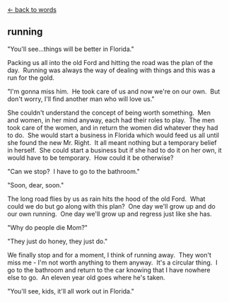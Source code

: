 <script>document.title="𝗯𝘂𝗹𝗹𝘁𝗼𝘄𝗻.𝟮𝟬𝟮𝟮 | running"</script>
<div class="goback">
<a href="/words/">&larr; back to words</a>
</div>
<div style="padding-right:18px;">
<h2>running</h2>
<p>"You'll see...things will be better
in Florida."</p>
<p>Packing us all into the old Ford
and hitting the road was the plan of the day.&nbsp; Running was always
the way of dealing with things and this was a run for the gold.</p>
<p>"I'm gonna miss him.&nbsp; He took
care of us and now we're on our own.&nbsp; But don't worry, I'll find another
man who will love us."</p>
<p>She couldn't understand the concept
of being worth something.&nbsp; Men and women, in her mind anyway, each
had their roles to play.&nbsp; The men took care of the women, and in return
the women did whatever they had to do.&nbsp; She would start a business
in Florida which would feed us all until she found the new Mr. Right.&nbsp;
It all meant nothing but a temporary belief in herself.&nbsp; She could
start a business but if she had to do it on her own, it would have to be
temporary.&nbsp; How could it be otherwise?</p>
<p>"Can we stop?&nbsp; I have to go
to the bathroom."</p>
<p>"Soon, dear, soon."</p>
<p>The long road flies by us as rain
hits the hood of the old Ford.&nbsp; What could we do but go along with
this plan?&nbsp; One day we'll grow up and do our own running.&nbsp; One
day we'll grow up and regress just like she has.</p>
<p>"Why do people die Mom?"</p>
<p>"They just do honey, they just do."</p>
<p>We finally stop and for a moment,
I think of running away.&nbsp; They won't miss me - I'm not worth anything
to them anyway.&nbsp; It's a circular thing.&nbsp; I go to the bathroom
and return to the car knowing that I have nowhere else to go.&nbsp; An
eleven year old goes where he's taken.</p>
<p>"You'll see, kids, it'll all work
out in Florida."</p>
</div>